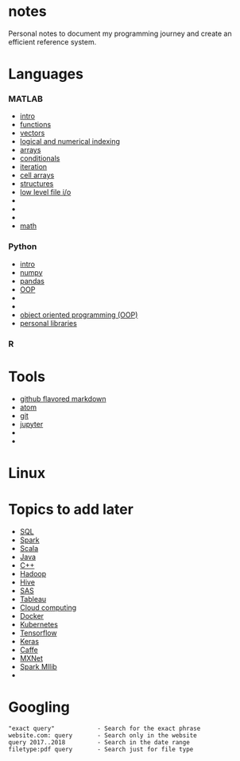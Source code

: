 # notes
Personal notes to document my programming journey and create an efficient reference system.

# Languages

### MATLAB
- [intro](./topics/matlab_intro.md)
- [functions](./topics/matlab_functions.md)
- [vectors](./topics/.md)
- [logical and numerical indexing](./topics/.md)
- [arrays](./topics/.md)
- [conditionals](./topics/.md)
- [iteration](./topics/.md)
- [cell arrays](./topics/.md)
- [structures](./topics/.md)
- [low level file i/o](./topics/.md)
- [](./topics/.md)
- [](./topics/.md)
- [](./topics/.md)
- [math](./topics/matlab_math.md)

### Python
- [intro](./topics/py_intro.md)
- [numpy](./topics/.md)
- [pandas](./topics/.md)
- [OOP](./topics/.md)
- [](./topics/.md)
- [](./topics/.md)
- [object oriented programming (OOP)](./topics/.md)
- [personal libraries](./topics/.md)

### R

# Tools
- [github flavored markdown](./topics/github_markdown.md)
- [atom](./topics/atom.md)
- [git](./topics/git.md)
- [jupyter](./topics/jupyter.md)
- [](./topics/.md)
- [](./topics/.md)

# Linux

# Topics to add later
- [SQL](./topics/.md)
- [Spark](./topics/.md)
- [Scala](./topics/.md)
- [Java](./topics/.md)
- [C++](./topics/.md)
- [Hadoop](./topics/.md)
- [Hive](./topics/.md)
- [SAS](./topics/.md)
- [Tableau](./topics/.md)
- [Cloud computing](./topics/.md)
- [Docker](./topics/.md)
- [Kubernetes](./topics/.md)
- [Tensorflow](./topics/.md)
- [Keras](./topics/.md)
- [Caffe](./topics/.md)
- [MXNet](./topics/.md)
- [Spark Mllib](./topics/.md)
- [](./topics/.md)


# Googling

```
"exact query"            - Search for the exact phrase
website.com: query       - Search only in the website
query 2017..2018         - Search in the date range
filetype:pdf query       - Search just for file type
```
